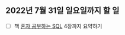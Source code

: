 ## 2022년 7월 31일 일요일까지 할 일
- [ ] 책 [혼자 공부하는 SQL](http://www.yes24.com/product/goods/104661489) 4장까지 요약하기
